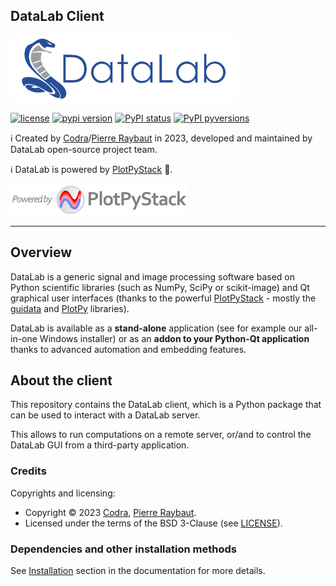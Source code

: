 ## DataLab Client

![DataLab](./doc/images/DataLab-banner.png)

[![license](https://img.shields.io/pypi/l/CDL_Client.svg)](./LICENSE)
[![pypi version](https://img.shields.io/pypi/v/CDL_Client.svg)](https://pypi.org/project/CDL_Client/)
[![PyPI status](https://img.shields.io/pypi/status/CDL_Client.svg)](https://github.com/Codra-Ingenierie-Informatique/DataLab_Client)
[![PyPI pyversions](https://img.shields.io/pypi/pyversions/CDL_Client.svg)](https://pypi.python.org/pypi/CDL_Client/)

ℹ️ Created by [Codra](https://codra.net/)/[Pierre Raybaut](https://github.com/PierreRaybaut) in 2023, developed and maintained by DataLab open-source project team.

ℹ️ DataLab is powered by [PlotPyStack](https://github.com/PlotPyStack) 🚀.

![PlotPyStack](https://raw.githubusercontent.com/PlotPyStack/.github/main/data/plotpy-stack-powered.png)

----

## Overview

DataLab is a generic signal and image processing software based on Python scientific
libraries (such as NumPy, SciPy or scikit-image) and Qt graphical user interfaces
(thanks to the powerful [PlotPyStack](https://github.com/PlotPyStack) - mostly the
[guidata](https://github.com/PlotPyStack/guidata) and
[PlotPy](https://github.com/PlotPyStack/PlotPy) libraries).

DataLab is available as a **stand-alone** application (see for example our all-in-one Windows installer) or as an **addon to your Python-Qt application** thanks to advanced automation and embedding features.

## About the client

This repository contains the DataLab client, which is a Python package that can be used to interact with a DataLab server.

This allows to run computations on a remote server, or/and to control the DataLab GUI from a third-party application.

### Credits

Copyrights and licensing:

* Copyright © 2023 [Codra](https://codra.net/), [Pierre Raybaut](https://github.com/PierreRaybaut).
* Licensed under the terms of the BSD 3-Clause (see [LICENSE](LICENSE)).

### Dependencies and other installation methods

See [Installation](https://cdl_client.readthedocs.io/en/latest/installation.html)
section in the documentation for more details.

